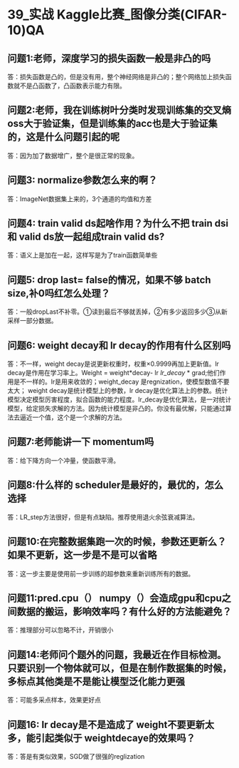 # 39_实战 Kaggle比赛_图像分类(CIFAR-10)QA

## 问题1:老师，深度学习的损失函数一般是非凸的吗

答：损失函数是凸的，但是没有用，整个神经网络是非凸的；整个网络加上损失函数就不是凸函数了，凸函数表示能力有限。

## 问题2:老师，我在训练树叶分类时发现训练集的交叉熵oss大于验证集，但是训练集的acc也是大于验证集的，这是什么问题引起的呢

答：因为加了数据增广，整个是很正常的现象。

## 问题3: normalize参数怎么来的啊？

答：ImageNet数据集上来的，3个通道的均值和方差

## 问题4: train valid ds起啥作用？为什么不把 train dsi和 valid ds放一起组成train valid ds?

答：语义上是加在一起，这样写是为了train函数简单些

## 问题5: drop last= false的情况，如果不够 batch size,补0吗红怎么处理？

答：一般dropLast不补零。①读到最后不够就丢掉，②有多少返回多少③从新采样一部分数据。

## 问题6: weight decay和 lr decay的作用有什么区别吗

答：不一样，weight decay是说更新权重时，权重×0.9999再加上更新值。lr decay是作用在学习率上。Weight = weight*decay- lr *lr_decay* * grad;他们作用是不一样的。lr是用来收敛的；weight_decay 是regnization，使模型数值不要太大； weight decay是统计模型上的参数，lr decay是优化算法上的参数。统计模型决定模型厉害程度，拟合函数的能力程度。lr_decay是优化算法，是一对统计模型，给定损失求解的方法。因为统计模型是非凸的。你没有最优解，只能通过算法去逼近一个值，这个是一个求解的方法。

## 问题7:老师能讲一下 momentum吗

答：给下降方向一个冲量，使函数平滑。

## 问题8:什么样的 scheduler是最好的，最优的，怎么选择

答：LR_step方法很好，但是有点缺陷。推荐使用退火余弦衰减算法。

## 问题10:在完整数据集跑一次的时候，参数还更新么？如果不更新，这一步是不是可以省略

答：这一步主要是使用前一步训练的超参数来重新训练所有的数据。

## 问题11:pred.cpu（） numpy（）会造成gpu和cpu之间数据的搬运，影响效率吗？有什么好的方法能避免？

答：推理部分可以忽略不计，开销很小

## 问题14:老师问个题外的问题，我最近在作目标检测。只要识别一个物体就可以，但是在制作数据集的时候，多标点其他类是不是能让模型泛化能力更强

答：可能多采点样本，效果更好点

## 问题16: Ir decay是不是造成了 weight不要更新太多，能引起类似于 weightdecaye的效果吗？

答：答是有类似效果，SGD做了很强的reglization